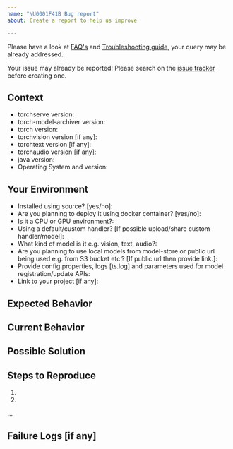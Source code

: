 ```yaml
---
name: "\U0001F41B Bug report"
about: Create a report to help us improve

---
```

Please have a look at [FAQ's](../../docs/FAQs.md) and [Troubleshooting guide](../../docs/Troubleshooting.md), your query may be already addressed.

Your issue may already be reported!
Please search on the [issue tracker](https://github.com/pytorch/serve/issues) before creating one.

## Context
<!--- How has this issue affected you? What are you trying to accomplish? -->
<!--- Providing context helps us come up with a solution that is most useful in the real world -->
* torchserve version:
* torch-model-archiver version:
* torch version:
* torchvision version [if any]:
* torchtext version [if any]:
* torchaudio version [if any]:
* java version:
* Operating System and version:

## Your Environment
<!--- Include as many relevant details about the environment you experienced the bug in -->
* Installed using source? [yes/no]:
* Are you planning to deploy it using docker container? [yes/no]:
* Is it a CPU or GPU environment?:
* Using a default/custom handler? [If possible upload/share custom handler/model]:
* What kind of model is it e.g. vision, text, audio?:
* Are you planning to use local models from model-store or public url being used e.g. from S3 bucket etc.?
  [If public url then provide link.]:
* Provide config.properties, logs [ts.log] and parameters used for model registration/update APIs:
* Link to your project [if any]:

## Expected Behavior
<!--- If you're describing a bug, tell us what should happen -->

## Current Behavior
<!--- If describing a bug, tell us what happens instead of the expected behavior -->

## Possible Solution
<!--- Not obligatory, but suggest a fix/reason for the bug -->

## Steps to Reproduce
<!--- Provide a link to a live example, or an unambiguous set of steps to -->
<!--- reproduce this bug. Include code to reproduce, if relevant -->
1.
2.
...

## Failure Logs [if any]
<!--- Provide any relevant log snippets or files here. -->

